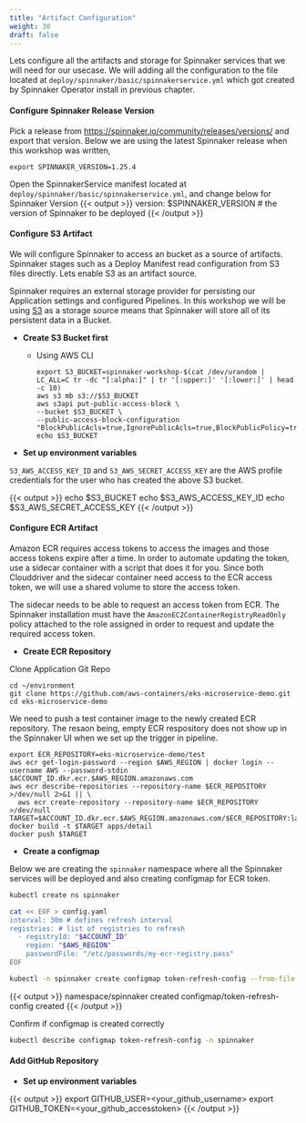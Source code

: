 ```yaml
---
title: "Artifact Configuration"
weight: 30
draft: false
---
```


Lets configure all the artifacts and storage for Spinnaker services that we will need for our usecase. We will adding all the configuration to the file located at `deploy/spinnaker/basic/spinnakerservice.yml` which got created by Spinnaker Operator install in previous chapter.

#### Configure Spinnaker Release Version
Pick a release from https://spinnaker.io/community/releases/versions/ and export that version. Below we are using the latest Spinnaker release when this workshop was written,

```
export SPINNAKER_VERSION=1.25.4 
```

Open the SpinnakerService manifest located at `deploy/spinnaker/basic/spinnakerservice.yml`, and change below for Spinnaker Version
{{< output >}}
  version: $SPINNAKER_VERSION   # the version of Spinnaker to be deployed
{{< /output >}}

#### Configure S3 Artifact
We will configure Spinnaker to access an  bucket as a source of artifacts. Spinnaker stages such as a Deploy Manifest read configuration from S3 files directly. Lets enable S3 as an artifact source.

Spinnaker requires an external storage provider for persisting our Application settings and configured Pipelines. In this workshop we will be using [S3](https://aws.amazon.com/s3/) as a storage source means that Spinnaker will store all of its persistent data in a Bucket.


* **Create S3 Bucket first**

    * Using AWS CLI

      ```
      export S3_BUCKET=spinnaker-workshop-$(cat /dev/urandom | LC_ALL=C tr -dc "[:alpha:]" | tr '[:upper:]' '[:lower:]' | head -c 10)
      aws s3 mb s3://$S3_BUCKET
      aws s3api put-public-access-block \
      --bucket $S3_BUCKET \
      --public-access-block-configuration "BlockPublicAcls=true,IgnorePublicAcls=true,BlockPublicPolicy=true,RestrictPublicBuckets=true"
      echo $S3_BUCKET
      ```

* **Set up environment variables**

`S3_AWS_ACCESS_KEY_ID` and `S3_AWS_SECRET_ACCESS_KEY` are the AWS profile credentials for the user who has created the above S3 bucket.

{{< output >}}
echo $S3_BUCKET
echo $S3_AWS_ACCESS_KEY_ID
echo $S3_AWS_SECRET_ACCESS_KEY
{{< /output >}}


#### Configure ECR Artifact

Amazon ECR requires access tokens to access the images and those access tokens expire after a time. In order to automate updating the token, use a sidecar container with a script that does it for you. Since both Clouddriver and the sidecar container need access to the ECR access token, we will use a shared volume to store the access token.

The sidecar needs to be able to request an access token from ECR. The Spinnaker installation must have the `AmazonEC2ContainerRegistryReadOnly` policy attached to the role assigned in order to request and update the required access token.

- **Create ECR Repository**

Clone Application Git Repo
```
cd ~/environment
git clone https://github.com/aws-containers/eks-microservice-demo.git
cd eks-microservice-demo
```

We need to push a test container image to the newly created ECR repository. The resaon being, empty ECR respository does not show up in the Spinnaker UI when we set up the trigger in pipeline.

```
export ECR_REPOSITORY=eks-microservice-demo/test
aws ecr get-login-password --region $AWS_REGION | docker login --username AWS --password-stdin $ACCOUNT_ID.dkr.ecr.$AWS_REGION.amazonaws.com
aws ecr describe-repositories --repository-name $ECR_REPOSITORY >/dev/null 2>&1 || \
  aws ecr create-repository --repository-name $ECR_REPOSITORY >/dev/null
TARGET=$ACCOUNT_ID.dkr.ecr.$AWS_REGION.amazonaws.com/$ECR_REPOSITORY:latest
docker build -t $TARGET apps/detail
docker push $TARGET
```

- **Create a configmap**

Below we are creating the `spinnaker` namespace where all the Spinnaker services will be deployed and also creating configmap for ECR token.
```sh
kubectl create ns spinnaker

cat << EOF > config.yaml
interval: 30m # defines refresh interval
registries: # list of registries to refresh
  - registryId: "$ACCOUNT_ID"
    region: "$AWS_REGION"
    passwordFile: "/etc/passwords/my-ecr-registry.pass"
EOF

kubectl -n spinnaker create configmap token-refresh-config --from-file config.yaml
```
{{< output >}}
namespace/spinnaker created
configmap/token-refresh-config created
{{< /output >}}


Confirm if configmap is created correctly 
```sh
kubectl describe configmap token-refresh-config -n spinnaker
```

#### Add GitHub Repository

* **Set up environment variables**

{{< output >}}
export GITHUB_USER=<your_github_username>
export GITHUB_TOKEN=<your_github_accesstoken>
{{< /output >}}
